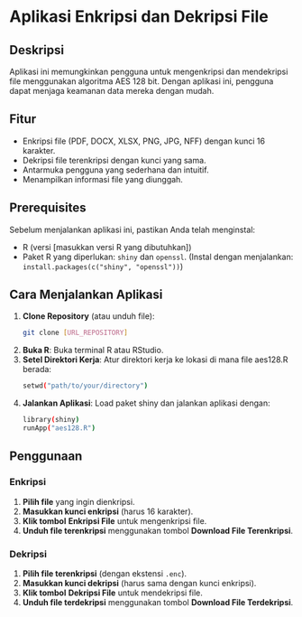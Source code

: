 # Aplikasi Enkripsi dan Dekripsi File

## Deskripsi
Aplikasi ini memungkinkan pengguna untuk mengenkripsi dan mendekripsi file menggunakan algoritma AES 128 bit. Dengan aplikasi ini, pengguna dapat menjaga keamanan data mereka dengan mudah.

## Fitur
- Enkripsi file (PDF, DOCX, XLSX, PNG, JPG, NFF) dengan kunci 16 karakter.
- Dekripsi file terenkripsi dengan kunci yang sama.
- Antarmuka pengguna yang sederhana dan intuitif.
- Menampilkan informasi file yang diunggah.

## Prerequisites
Sebelum menjalankan aplikasi ini, pastikan Anda telah menginstal:
- R (versi [masukkan versi R yang dibutuhkan])
- Paket R yang diperlukan: `shiny` dan `openssl`. (Instal dengan menjalankan: `install.packages(c("shiny", "openssl"))`)

## Cara Menjalankan Aplikasi
1. **Clone Repository** (atau unduh file):
   ```bash
   git clone [URL_REPOSITORY]
   ```
2. **Buka R**: Buka terminal R atau RStudio.
3. **Setel Direktori Kerja**: Atur direktori kerja ke lokasi di mana file aes128.R berada:
    ```bash
    setwd("path/to/your/directory")
    ```
4. **Jalankan Aplikasi**: Load paket shiny dan jalankan aplikasi dengan:
    ```bash
    library(shiny)
    runApp("aes128.R")
    ```

## Penggunaan

### Enkripsi
1. **Pilih file** yang ingin dienkripsi.
2. **Masukkan kunci enkripsi** (harus 16 karakter).
3. **Klik tombol** **Enkripsi File** untuk mengenkripsi file.
4. **Unduh file terenkripsi** menggunakan tombol **Download File Terenkripsi**.

### Dekripsi
1. **Pilih file terenkripsi** (dengan ekstensi `.enc`).
2. **Masukkan kunci dekripsi** (harus sama dengan kunci enkripsi).
3. **Klik tombol** **Dekripsi File** untuk mendekripsi file.
4. **Unduh file terdekripsi** menggunakan tombol **Download File Terdekripsi**.
